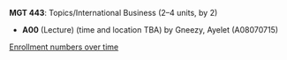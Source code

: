 **MGT 443**: Topics/International Business (2–4 units, by 2)

- **A00** (Lecture) (time and location TBA) by Gneezy, Ayelet (A08070715)

[Enrollment numbers over time](./MGT443.tsv)
